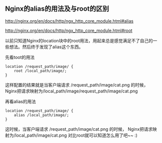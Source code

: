 
## Nginx的alias的用法及与root的区别
http://nginx.org/en/docs/http/ngx_http_core_module.html#alias

http://nginx.org/en/docs/http/ngx_http_core_module.html#root

以前只知道Nginx的location块中的root用法，用起来总是感觉满足不了自己的一些想法。然后终于发现了alias这个东西。

先看toot的用法

```
location /request_path/image/ {
    root /local_path/image/;
}
```

这样配置的结果就是当客户端请求 /request_path/image/cat.png 的时候，
Nginx把请求映射为/local_path/image/request_path/image/cat.png

再看alias的用法

```
location /request_path/image/ {
    alias /local_path/image/;
}
```

这时候，当客户端请求 /request_path/image/cat.png 的时候，
Nginx把请求映射为/local_path/image/cat.png
对比root就可以知道怎么用了吧~~ :)